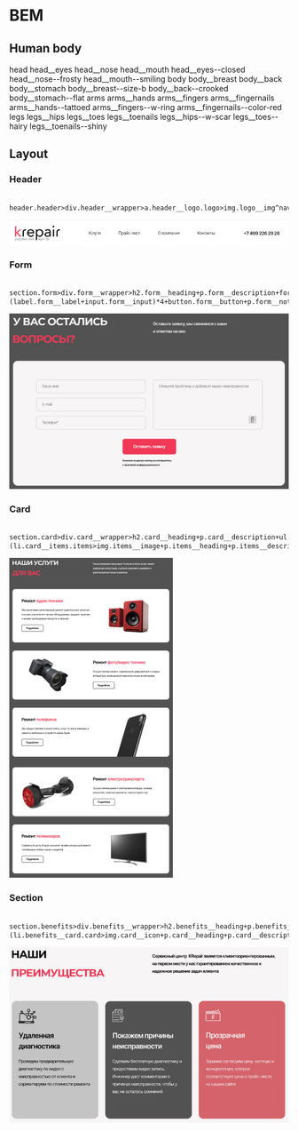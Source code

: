 # BEM
## Human body

head
head__eyes
head__nose
head__mouth
head__eyes--closed
head__nose--frosty
head__mouth--smiling
body
body__breast
body__back
body__stomach
body__breast--size-b
body__back--crooked
body__stomach--flat
arms
arms__hands
arms__fingers
arms__fingernails
arms__hands--tattoed
arms__fingers--w-ring
arms__fingernails--color-red
legs
legs__hips
legs__toes
legs__toenails
legs__hips--w-scar
legs__toes--hairy
legs__toenails--shiny

## Layout
### Header

```
    header.header>div.header__wrapper>a.header__logo.logo>img.logo__img^nav.header__nav.nav>ul.nav__list>li.nav__item*4>a.nav__link*4^^^a.nav__phone
```
![header](img/header.jpg)

### Form

```
    section.form>div.form__wrapper>h2.form__heading+p.form__description+form.form>(label.form__label+input.form__input)*4+button.form__button+p.form__notification
```
![form](img/form.jpg)

### Card

```
    section.card>div.card__wrapper>h2.card__heading+p.card__description+ul.card__list>(li.card__items.items>img.items__image+p.items__heading+p.items__description+a.items__button)*5
```
![card](img/card.jpg)

### Section

```
    section.benefits>div.benefits__wrapper>h2.benefits__heading+p.benefits__decription+ul.benefits__list>(li.benefits__card.card>img.card__icon+p.card__heading+p.card__description)*3
```
![section](img/section.jpg)